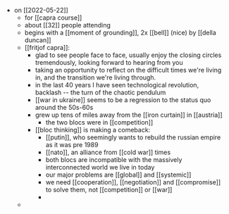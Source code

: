 - on [[2022-05-22]]
	- for [[capra course]]
	- about [[32]] people attending
	- begins with a [[moment of grounding]], 2x [[bell]] (nice) by [[della duncan]]
	- [[fritjof capra]]:
		- glad to see people face to face, usually enjoy the closing circles tremendously, looking forward to hearing from you
		- taking an opportunity to reflect on the difficult times we're living in, and the transition we're living through.
		- in the last 40 years I have seen technological revolution, backlash -- the turn of the chaotic pendulum
		- [[war in ukraine]] seems to be a regression to the status quo around the 50s-60s
		- grew up tens of miles away from the [[iron curtain]] in [[austria]]
			- the two blocs were in [[competition]]
		- [[bloc thinking]] is making a comeback:
			- [[putin]], who seemingly wants to rebuild the russian empire as it was pre 1989
			- [[nato]], an alliance from [[cold war]] times
			- both blocs are incompatible with the massively interconnected world we live in today
			- our major problems are [[global]] and [[systemic]]
			- we need [[cooperation]], [[negotiation]] and [[compromise]] to solve them, not [[competition]] or [[war]]
			-
	-